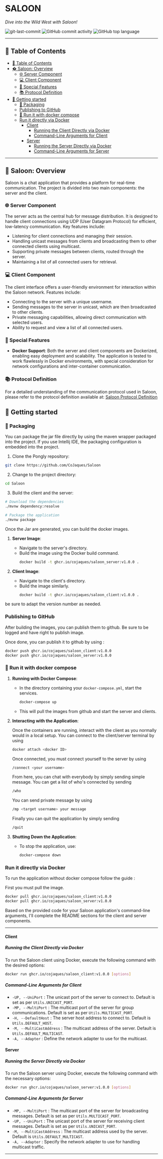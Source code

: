 # SALOON
*Dive into the Wild West with Saloon!*

<div>
<img src="https://img.shields.io/github/last-commit/CoJaques/Saloon?style=flat-square&color=5D6D7E" alt="git-last-commit" />
<img src="https://img.shields.io/github/commit-activity/m/CoJaques/Saloon?style=flat-square&color=5D6D7E" alt="GitHub commit activity" />
<img src="https://img.shields.io/github/languages/top/CoJaques/Saloon?style=flat-square&color=5D6D7E" alt="GitHub top language" />
</div>

---

## 📖 Table of Contents
- [📖 Table of Contents](#-table-of-contents)
- [� Saloon: Overview](#-saloon-overview)
  - [🌐 Server Component](#-server-component)
  - [💻 Client Component](#-client-component)
  - [🌟 Special Features](#-special-features)
  - [📚 Protocol Definition](#-protocol-definition)
- [🚀 Getting started](#-getting-started)
  - [🔧 Packaging](#-packaging)
  - [Publishing to GitHub](#publishing-to-github)
  - [📖 Run it with docker compose](#-run-it-with-docker-compose)
  - [Run it directly via Docker](#run-it-directly-via-docker)
    - [Client](#client)
      - [Running the Client Directly via Docker](#running-the-client-directly-via-docker)
      - [Command-Line Arguments for Client](#command-line-arguments-for-client)
    - [Server](#server)
      - [Running the Server Directly via Docker](#running-the-server-directly-via-docker)
      - [Command-Line Arguments for Server](#command-line-arguments-for-server)

---

## 🚀 Saloon: Overview

Saloon is a chat application that provides a platform for real-time communication. The project is divided into two main components: the server and the client. 

### 🌐 Server Component
The server acts as the central hub for message distribution. It is designed to handle client connections using UDP (User Datagram Protocol) for efficient, low-latency communication. Key features include:
- Listening for client connections and managing their session.
- Handling unicast messages from clients and broadcasting them to other connected clients using multicast.
- Supporting private messages between clients, routed through the server.
- Maintaining a list of all connected users for retrieval.

### 💻 Client Component
The client interface offers a user-friendly environment for interaction within the Saloon network. Features include:
- Connecting to the server with a unique username.
- Sending messages to the server in unicast, which are then broadcasted to other clients.
- Private messaging capabilities, allowing direct communication with selected users.
- Ability to request and view a list of all connected users.

### 🌟 Special Features
- **Docker Support**: Both the server and client components are Dockerized, enabling easy deployment and scalability. The application is tested to work flawlessly in Docker environments, with special consideration for network configurations and inter-container communication.

### 📚 Protocol Definition
For a detailed understanding of the communication protocol used in Saloon, please refer to the protocol definition available at: [Saloon Protocol Definition](https://github.com/CoJaques/Saloon/tree/main/ApplicationProtocolDiagram)

## 🚀 Getting started

### 🔧 Packaging

You can package the jar file directly by using the maven wrapper packaged into the project. If you use Intellij IDE, the packaging configuration is embedded into the project.

1. Clone the Pongly repository:
```sh
git clone https://github.com/CoJaques/Saloon
```

2. Change to the project directory:
```sh
cd Saloon
```

3. Build the client and the server:
```sh
# Download the dependencies
./mvnw dependency:resolve

# Package the application
./mvnw package
```

Once the Jar are generated, you can build the docker images.

1. **Server Image**:
   - Navigate to the server's directory.
   - Build the image using the Docker build command.
     ```bash
     docker build -t ghcr.io/cojaques/saloon_server:v1.0.0 .
     ```

2. **Client Image**:
   - Navigate to the client's directory.
   - Build the image similarly.
     ```bash
     docker build -t ghcr.io/cojaques/saloon_client:v1.0.0 .
     ```

be sure to adapt the version number as needed.

### Publishing to GitHub

After building the images, you can publish them to github. Be sure to be logged and have right to publish image.

Once done, you can publish it to github by using :

```sh
docker push ghcr.io/cojaques/saloon_client:v1.0.0
docker push ghcr.io/cojaques/saloon_server:v1.0.0
```

### 📖 Run it with docker compose

1. **Running with Docker Compose**:
   - In the directory containing your `docker-compose.yml`, start the services.
     ```bash
     docker-compose up
     ```
   - This will pull the images from github and start the server and clients.

2. **Interacting with the Application**:
   
   Once the containers are running, interact with the client as you normally would in a local setup. You can connect to the client/server terminal by using
     ```bash
     docker attach <docker ID>
     ```

    Once connected, you must connect yourself to the server by using
     ```bash
     /connect <your username>
     ```
     From here, you can chat with everybody by simply sending simple message.
     You can get a list of who's connected by sending
    ```bash
    /who
    ```
     You can send private message by using
    ```bash
    /mp <target username> your message
    ```

    Finally you can quit the application by simply sending

    ```bash
    /quit
    ```
     

4. **Shutting Down the Application**:
   - To stop the application, use:
     ```bash
     docker-compose down
     ```

### Run it directly via Docker 

To run the application without docker compose follow the guide :

First you must pull the image.

```sh
docker pull ghcr.io/cojaques/saloon_client:v1.0.0
docker pull ghcr.io/cojaques/saloon_server:v1.0.0
```

Based on the provided code for your Saloon application's command-line arguments, I'll complete the README sections for the client and server components.

---

#### Client

##### Running the Client Directly via Docker

To run the Saloon client using Docker, execute the following command with the desired options:

```sh
docker run ghcr.io/cojaques/saloon_client:v1.0.0 [options]
```

##### Command-Line Arguments for Client

- `-UP, --UniPort` : The unicast port of the server to connect to. Default is set as per `Utils.UNICAST_PORT`.
- `-MP, --MultiPort` : The multicast port of the server for group communications. Default is set as per `Utils.MULTICAST_PORT`.
- `-H, --DefaultHost` : The server host address to connect to. Default is `Utils.DEFAULT_HOST`.
- `-M, --MultiCastAddress` : The multicast address of the server. Default is `Utils.DEFAULT_MULTICAST`.
- `-A, --Adapter` : Define the network adapter to use for the multicast.

#### Server

##### Running the Server Directly via Docker

To run the Saloon server using Docker, execute the following command with the necessary options:

```sh
docker run ghcr.io/cojaques/saloon_server:v1.0.0 [options]
```

##### Command-Line Arguments for Server

- `-MP, --MultiPort` : The multicast port of the server for broadcasting messages. Default is set as per `Utils.MULTICAST_PORT`.
- `-UP, --UniPort` : The unicast port of the server for receiving client messages. Default is set as per `Utils.UNICAST_PORT`.
- `-M, --MultiCastAddress` : The multicast address used by the server. Default is `Utils.DEFAULT_MULTICAST`.
- `-A, --Adapter` : Specify the network adapter to use for handling multicast traffic.

---
